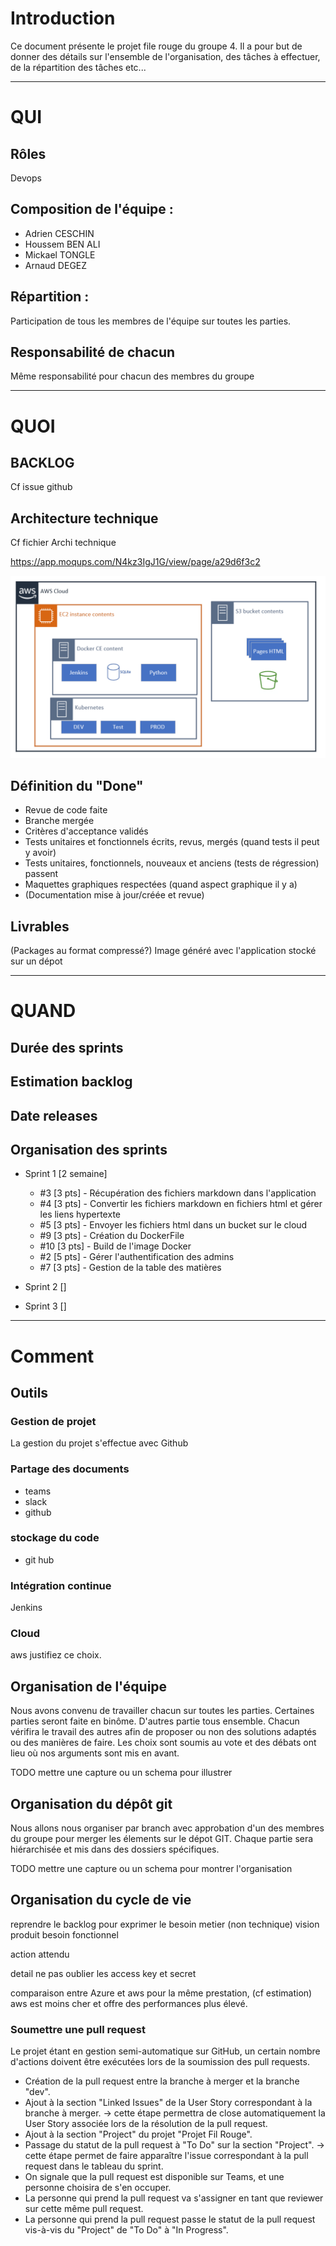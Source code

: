 # Introduction 

Ce document présente le projet file rouge du groupe 4. 
Il a pour but de donner des détails sur l'ensemble de l'organisation, des tâches à effectuer, de la répartition des tâches etc...

---

# QUI

## Rôles

Devops


## Composition de l'équipe :

- Adrien CESCHIN
- Houssem BEN ALI
- Mickael TONGLE
- Arnaud DEGEZ

## Répartition :

Participation de tous les membres de l'équipe sur toutes les parties.

## Responsabilité de chacun

Même responsabilité pour chacun des membres du groupe

---

# QUOI

## BACKLOG
Cf issue github
    
## Architecture technique

Cf fichier Archi technique

https://app.moqups.com/N4kz3IgJ1G/view/page/a29d6f3c2

<img src="https://github.com/houssembenali/fil_rouge/blob/main/Architecture-technique-file-rouge.png?raw=true"/>

## Définition du "Done"

- Revue de code faite
- Branche mergée
- Critères d'acceptance validés
- Tests unitaires et fonctionnels écrits, revus, mergés (quand tests il peut y avoir)
- Tests unitaires, fonctionnels, nouveaux et anciens (tests de régression) passent
- Maquettes graphiques respectées (quand aspect graphique il y a)
- (Documentation mise à jour/créée et revue)

## Livrables

(Packages au format compressé?)
Image généré avec l'application stocké sur un dépot

---

# QUAND

##  Durée des sprints 

## Estimation backlog

## Date releases

## Organisation des sprints

* Sprint 1 [2 semaine]
    - #3 [3 pts] - Récupération des fichiers markdown dans l'application
    - #4 [3 pts] - Convertir les fichiers markdown en fichiers html et gérer les liens hypertexte
    - #5 [3 pts] - Envoyer les fichiers html dans un bucket sur le cloud
    - #9 [3 pts] - Création du DockerFile
    - #10 [3 pts] - Build de l'image Docker
    - #2 [5 pts] - Gérer l'authentification des admins
    - #7 [3 pts] - Gestion de la table des matières

* Sprint 2 []

* Sprint 3 []

---

# Comment 

## Outils

### Gestion de projet

La gestion du projet s'effectue avec Github

### Partage des documents 

- teams 
- slack
- github

### stockage du code 
- git hub

### Intégration continue

Jenkins

### Cloud 

aws justifiez ce choix.

## Organisation de l'équipe 

Nous avons convenu de travailler chacun sur toutes les parties. 
Certaines parties seront faite en binôme. 
D'autres partie tous ensemble.
Chacun vérifira le travail des autres afin de proposer ou non des solutions adaptés ou des manières de faire. 
Les choix sont soumis au vote et des débats ont lieu où nos arguments sont mis en avant.

TODO mettre une capture ou un schema pour illustrer

## Organisation du dépôt git 

Nous allons nous organiser par branch avec approbation d'un des membres du groupe pour merger les élements sur le dépot GIT. 
Chaque partie sera hiérarchisée et mis dans des dossiers spécifiques. 

TODO mettre une capture ou un schema pour montrer l'organisation

## Organisation du cycle de vie

reprendre le backlog pour exprimer le besoin metier (non technique)
vision produit 
besoin fonctionnel

action attendu


detail ne pas oublier les access key et secret


comparaison entre Azure et aws
pour la même prestation, (cf estimation) aws est moins cher et offre des performances plus élevé.

### Soumettre une pull request

Le projet étant en gestion semi-automatique sur GitHub, un certain nombre d'actions doivent être exécutées lors de la soumission des pull requests.
- Création de la pull request entre la branche à merger et la branche "dev". 
- Ajout à la section "Linked Issues" de la User Story correspondant à la branche à merger. -> cette étape permettra de close automatiquement la User Story associée lors de la résolution de la pull request.
- Ajout à la section "Project" du projet "Projet Fil Rouge".
- Passage du statut de la pull request à "To Do" sur la section "Project". -> cette étape permet de faire apparaître l'issue correspondant à la pull request dans le tableau du sprint.
- On signale que la pull request est disponible sur Teams, et une personne choisira de s'en occuper.
- La personne qui prend la pull request va s'assigner en tant que reviewer sur cette même pull request.
- La personne qui prend la pull request passe le statut de la pull request vis-à-vis du "Project" de "To Do" à "In Progress".
